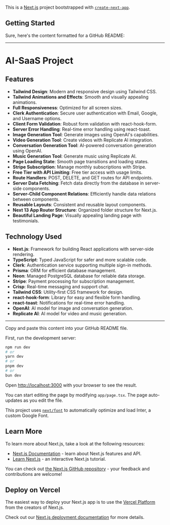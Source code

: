 This is a [Next.js](https://nextjs.org/) project bootstrapped with [`create-next-app`](https://github.com/vercel/next.js/tree/canary/packages/create-next-app).

## Getting Started

Sure, here's the content formatted for a GitHub README:

---

# AI-SaaS Project

## Features

- **Tailwind Design**: Modern and responsive design using Tailwind CSS.
- **Tailwind Animations and Effects**: Smooth and visually appealing animations.
- **Full Responsiveness**: Optimized for all screen sizes.
- **Clerk Authentication**: Secure user authentication with Email, Google, and Username options.
- **Client Form Validation**: Robust form validation with react-hook-form.
- **Server Error Handling**: Real-time error handling using react-toast.
- **Image Generation Tool**: Generate images using OpenAI's capabilities.
- **Video Generation Tool**: Create videos with Replicate AI integration.
- **Conversation Generation Tool**: AI-powered conversation generation using OpenAI.
- **Music Generation Tool**: Generate music using Replicate AI.
- **Page Loading State**: Smooth page transitions and loading states.
- **Stripe Subscription**: Manage monthly subscriptions with Stripe.
- **Free Tier with API Limiting**: Free tier access with usage limits.
- **Route Handlers**: POST, DELETE, and GET routes for API endpoints.
- **Server Data Fetching**: Fetch data directly from the database in server-side components.
- **Server-Child Component Relations**: Efficiently handle data relations between components.
- **Reusable Layouts**: Consistent and reusable layout components.
- **Next 13 App Router Structure**: Organized folder structure for Next.js.
- **Beautiful Landing Page**: Visually appealing landing page with testimonials.

## Technology Used

- **Next.js**: Framework for building React applications with server-side rendering.
- **TypeScript**: Typed JavaScript for safer and more scalable code.
- **Clerk**: Authentication service supporting multiple sign-in methods.
- **Prisma**: ORM for efficient database management.
- **Neon**: Managed PostgreSQL database for reliable data storage.
- **Stripe**: Payment processing for subscription management.
- **Crisp**: Real-time messaging and support chat.
- **Tailwind CSS**: Utility-first CSS framework for design.
- **react-hook-form**: Library for easy and flexible form handling.
- **react-toast**: Notifications for real-time error handling.
- **OpenAI**: AI model for image and conversation generation.
- **Replicate AI**: AI model for video and music generation.

---

Copy and paste this content into your GitHub README file.

First, run the development server:

```bash
npm run dev
# or
yarn dev
# or
pnpm dev
# or
bun dev
```

Open [http://localhost:3000](http://localhost:3000) with your browser to see the result.

You can start editing the page by modifying `app/page.tsx`. The page auto-updates as you edit the file.

This project uses [`next/font`](https://nextjs.org/docs/basic-features/font-optimization) to automatically optimize and load Inter, a custom Google Font.

## Learn More

To learn more about Next.js, take a look at the following resources:

- [Next.js Documentation](https://nextjs.org/docs) - learn about Next.js features and API.
- [Learn Next.js](https://nextjs.org/learn) - an interactive Next.js tutorial.

You can check out [the Next.js GitHub repository](https://github.com/vercel/next.js/) - your feedback and contributions are welcome!

## Deploy on Vercel

The easiest way to deploy your Next.js app is to use the [Vercel Platform](https://vercel.com/new?utm_medium=default-template&filter=next.js&utm_source=create-next-app&utm_campaign=create-next-app-readme) from the creators of Next.js.

Check out our [Next.js deployment documentation](https://nextjs.org/docs/deployment) for more details.
